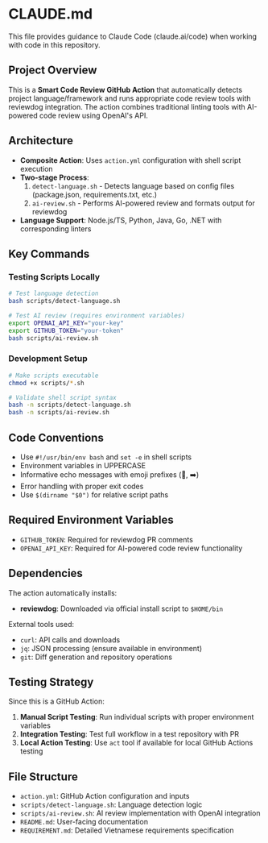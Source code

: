 # CLAUDE.md

This file provides guidance to Claude Code (claude.ai/code) when working with code in this repository.

## Project Overview

This is a **Smart Code Review GitHub Action** that automatically detects project language/framework and runs appropriate code review tools with reviewdog integration. The action combines traditional linting tools with AI-powered code review using OpenAI's API.

## Architecture

- **Composite Action**: Uses `action.yml` configuration with shell script execution
- **Two-stage Process**:
  1. `detect-language.sh` - Detects language based on config files (package.json, requirements.txt, etc.)
  2. `ai-review.sh` - Performs AI-powered review and formats output for reviewdog
- **Language Support**: Node.js/TS, Python, Java, Go, .NET with corresponding linters

## Key Commands

### Testing Scripts Locally
```bash
# Test language detection
bash scripts/detect-language.sh

# Test AI review (requires environment variables)
export OPENAI_API_KEY="your-key"
export GITHUB_TOKEN="your-token"
bash scripts/ai-review.sh
```

### Development Setup
```bash
# Make scripts executable
chmod +x scripts/*.sh

# Validate shell script syntax
bash -n scripts/detect-language.sh
bash -n scripts/ai-review.sh
```

## Code Conventions

- Use `#!/usr/bin/env bash` and `set -e` in shell scripts
- Environment variables in UPPERCASE
- Informative echo messages with emoji prefixes (🔎, ➡️)
- Error handling with proper exit codes
- Use `$(dirname "$0")` for relative script paths

## Required Environment Variables

- `GITHUB_TOKEN`: Required for reviewdog PR comments
- `OPENAI_API_KEY`: Required for AI-powered code review functionality

## Dependencies

The action automatically installs:
- **reviewdog**: Downloaded via official install script to `$HOME/bin`

External tools used:
- `curl`: API calls and downloads
- `jq`: JSON processing (ensure available in environment)
- `git`: Diff generation and repository operations

## Testing Strategy

Since this is a GitHub Action:
1. **Manual Script Testing**: Run individual scripts with proper environment variables
2. **Integration Testing**: Test full workflow in a test repository with PR
3. **Local Action Testing**: Use `act` tool if available for local GitHub Actions testing

## File Structure

- `action.yml`: GitHub Action configuration and inputs
- `scripts/detect-language.sh`: Language detection logic
- `scripts/ai-review.sh`: AI review implementation with OpenAI integration
- `README.md`: User-facing documentation
- `REQUIREMENT.md`: Detailed Vietnamese requirements specification